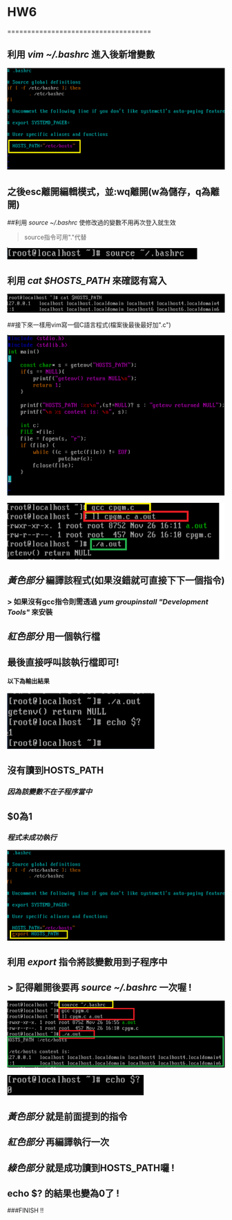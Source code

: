 # HW6

====================================

## 利用 *vim ~/.bashrc* 進入後新增變數

![1](1.png)

## 之後esc離開編輯模式，並:wq離開(w為儲存，q為離開)

##利用 *source ~/.bashrc* 使修改過的變數不用再次登入就生效

> source指令可用\".\"代替

![1](nologout.png)

## 利用 *cat $HOSTS_PATH* 來確認有寫入

![1](nolog.png)

##接下來一樣用vim寫一個C語言程式(檔案後最後最好加\"\.c\")

![3](3.png)

![4](4.png)

## *黃色部分* 編譯該程式(如果沒錯就可直接下下一個指令)

### > 如果沒有gcc指令則需透過 *yum groupinstall "Development Tools"* 來安裝

## *紅色部分* 用一個執行檔

## 最後直接呼叫該執行檔即可\!

#### 以下為輸出結果

![6](6.png)

## 沒有讀到HOSTS_PATH

### *因為該變數不在子程序當中*

## \$0為1

### *程式未成功執行*

![7](7.png)

## 利用 *export* 指令將該變數用到子程序中

## > 記得離開後要再 *source ~/.bashrc* 一次喔 \!

![8](last.png)

![l](ll.png)

## *黃色部分* 就是前面提到的指令

## *紅色部分* 再編譯執行一次

## *綠色部分* 就是成功讀到HOSTS_PATH囉 \!

## echo \$\? 的結果也變為0了 \!

###FINISH \!\!



